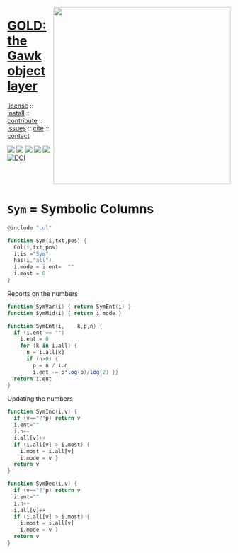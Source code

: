 <a name=top><img align=right width=400 src="https://github.com/timm/gold/blob/master/etc/img/coins.png">
<h1 align=left><a href="/README.md#top">GOLD: the Gawk object layer</a></h1> 
<p align=left> <a
href="https://github.com/timm/gold/blob/master/LICENSE.md#top">license</a> :: <a
href="https://github.com/timm/gold/blob/master/INSTALL.md#top">install</a> :: <a
href="https://github.com/timm/gold/blob/master/CODE_OF_CONDUCT.md#top">contribute</a> :: <a
href="https://github.com/timm/gold/issues">issues</a> :: <a
href="https://github.com/timm/gold/blob/master/CITATION.md#top">cite</a> :: <a
href="https://github.com/timm/gold/blob/master/CONTACT.md#top">contact</a> </p><p align=left> 
<img src="https://img.shields.io/badge/license-mit-red">   
<img src="https://img.shields.io/badge/language-gawk-orange">    
<img src="https://img.shields.io/badge/purpose-ai,se-blueviolet">
<img src="https://img.shields.io/badge/platform-mac,*nux-informational">
<a href="https://travis-ci.org/github/timm/gold"><img 
src="https://travis-ci.org/timm/gold.svg?branch=master"></a>
<a href="https://zenodo.org/badge/latestdoi/3841466"><img i
   src="https://zenodo.org/badge/3841466.svg" alt="DOI"></a>
</p><br clear=all>


# `Sym` = Symbolic Columns

```awk
@include "col"

function Sym(i,txt,pos) {
  Col(i,txt,pos)
  i.is ="Sym"
  has(i,"all")
  i.mode = i.ent=  ""
  i.most = 0
}  
```

Reports on the numbers

```awk
function SymVar(i) { return SymEnt(i) }
function SymMid(i) { return i.mode }

function SymEnt(i,    k,p,n) {
  if (i.ent == "")
    i.ent = 0
    for (k in i.all) {
      n = i.all[k]
      if (n>0) {      
        p = n / i.n
        i.ent -= p*log(p)/log(2) }}
  return i.ent
}

```

Updating the numbers

```awk
function SymInc(i,v) {
  if (v=="?"p) return v
  i.ent=""
  i.n++
  i.all[v]++
  if (i.all[v] > i.most) {
    i.most = i.all[v]
    i.mode = v }
  return v
}
```
```awk
function SymDec(i,v) {
  if (v=="?"p) return v
  i.ent=""
  i.n++
  i.all[v]++
  if (i.all[v] > i.most) {
    i.most = i.all[v]
    i.mode = v }
  return v
}

```
